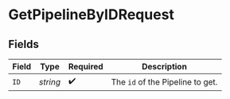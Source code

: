 # GetPipelineByIDRequest


## Fields

| Field                                       | Type                                        | Required                                    | Description                                 |
| ------------------------------------------- | ------------------------------------------- | ------------------------------------------- | ------------------------------------------- |
| `ID`                                        | *string*                                    | :heavy_check_mark:                          | The <code>id</code> of the Pipeline to get. |